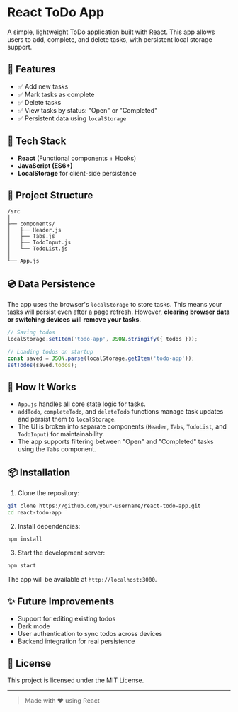 # React ToDo App

A simple, lightweight ToDo application built with React. This app allows users to add, complete, and delete tasks, with persistent local storage support.

## 🚀 Features

* ✅ Add new tasks
* ✅ Mark tasks as complete
* ✅ Delete tasks
* ✅ View tasks by status: "Open" or "Completed"
* ✅ Persistent data using `localStorage`

## 💠 Tech Stack

* **React** (Functional components + Hooks)
* **JavaScript (ES6+)**
* **LocalStorage** for client-side persistence

## 📁 Project Structure

```
/src
│
├── components/
│   ├── Header.js
│   ├── Tabs.js
│   ├── TodoInput.js
│   └── TodoList.js
│
└── App.js
```

## 💿 Data Persistence

The app uses the browser's `localStorage` to store tasks. This means your tasks will persist even after a page refresh. However, **clearing browser data or switching devices will remove your tasks**.

```js
// Saving todos
localStorage.setItem('todo-app', JSON.stringify({ todos }));

// Loading todos on startup
const saved = JSON.parse(localStorage.getItem('todo-app'));
setTodos(saved.todos);
```

## 🧠 How It Works

* `App.js` handles all core state logic for tasks.
* `addTodo`, `completeTodo`, and `deleteTodo` functions manage task updates and persist them to `localStorage`.
* The UI is broken into separate components (`Header`, `Tabs`, `TodoList`, and `TodoInput`) for maintainability.
* The app supports filtering between "Open" and "Completed" tasks using the `Tabs` component.

## 📦 Installation

1. Clone the repository:

```bash
git clone https://github.com/your-username/react-todo-app.git
cd react-todo-app
```

2. Install dependencies:

```bash
npm install
```

3. Start the development server:

```bash
npm start
```

The app will be available at `http://localhost:3000`.

## ✨ Future Improvements

* Support for editing existing todos
* Dark mode
* User authentication to sync todos across devices
* Backend integration for real persistence

## 📄 License

This project is licensed under the MIT License.

---

> Made with ❤️ using React

